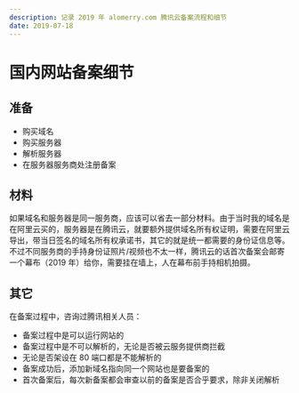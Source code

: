 ```yaml
---
description: 记录 2019 年 alomerry.com 腾讯云备案流程和细节
date: 2019-07-18
---
```


# 国内网站备案细节

## 准备

- 购买域名
- 购买服务器
- 解析服务器
- 在服务器服务商处注册备案

## 材料

如果域名和服务器是同一服务商，应该可以省去一部分材料。由于当时我的域名是在阿里云买的，服务器是在腾讯云，就要额外提供域名所有权证明，需要在阿里云导出，带当日签名的域名所有权承诺书，其它的就是统一都需要的身份证信息等。不过不同服务商的手持身份证照片/视频也不太一样，腾讯云的话首次备案会邮寄一个幕布（2019 年）给你，需要挂在墙上，人在幕布前手持相机拍摄。

## 其它

在备案过程中，咨询过腾讯相关人员：

- 备案过程中是可以运行网站的
- 备案过程中是不可以解析的，无论是否被云服务提供商拦截
- 无论是否架设在 80 端口都是不能解析的
- 备案成功后，添加新域名指向同一个网站也是要备案的
- 首次备案后，每次新备案都会审查以前的备案是否合乎要求，除非关闭解析

